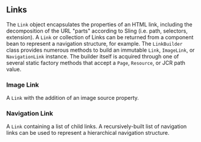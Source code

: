 ## Links

The `Link` object encapsulates the properties of an HTML link, including the decomposition of the URL "parts" according to Sling (i.e. path, selectors, extension).  A `Link` or collection of Links can be returned from a component bean to represent a navigation structure, for example.  The `LinkBuilder` class provides numerous methods to build an immutable `Link`, `ImageLink`, or `NavigationLink` instance.  The builder itself is acquired through one of several static factory methods that accept a `Page`, `Resource`, or JCR path value.

### Image Link

A `Link` with the addition of an image source property.

### Navigation Link

A `Link` containing a list of child links.  A recursively-built list of navigation links can be used to represent a hierarchical navigation structure.